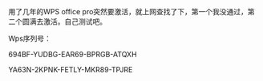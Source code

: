 用了几年的WPS office  pro突然要激活，就上网查找了下，第一个我没通过，第二个圆满去激活。自己测试吧。

Wps序列号：

694BF-YUDBG-EAR69-BPRGB-ATQXH

YA63N-2KPNK-FETLY-MKR89-TPJRE